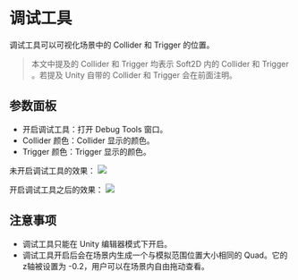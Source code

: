 # 调试工具
调试工具可以可视化场景中的 Collider 和 Trigger 的位置。

> 本文中提及的 Collider 和 Trigger 均表示 Soft2D 内的 Collider 和 Trigger 。若提及 Unity 自带的 Collider 和 Trigger 会在前面注明。

## 参数面板
- 开启调试工具：打开 Debug Tools 窗口。
- Collider 颜色：Collider 显示的颜色。
- Trigger 颜色：Trigger 显示的颜色。

未开启调试工具的效果：
![](../images/disable_debugging_tools.png)

开启调试工具之后的效果：
![](../images/enable_debugging_tools.png)

## 注意事项
- 调试工具只能在 Unity 编辑器模式下开启。
- 调试工具开启后会在场景内生成一个与模拟范围位置大小相同的 Quad。它的z轴被设置为 -0.2，用户可以在场景内自由拖动查看。